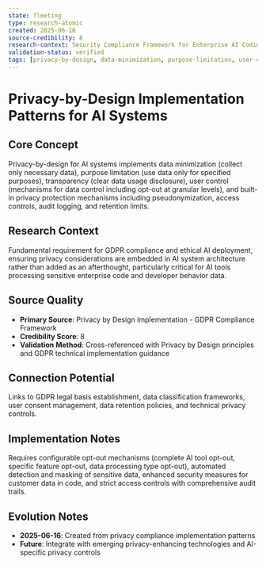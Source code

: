```yaml
---
state: fleeting
type: research-atomic
created: 2025-06-16
source-credibility: 8
research-context: Security Compliance Framework for Enterprise AI Coding Assistants
validation-status: verified
tags: [privacy-by-design, data-minimization, purpose-limitation, user-control, built-in-protection]
---
```


# Privacy-by-Design Implementation Patterns for AI Systems

## Core Concept

Privacy-by-design for AI systems implements data minimization (collect only necessary data), purpose limitation (use data only for specified purposes), transparency (clear data usage disclosure), user control (mechanisms for data control including opt-out at granular levels), and built-in privacy protection mechanisms including pseudonymization, access controls, audit logging, and retention limits.

## Research Context

Fundamental requirement for GDPR compliance and ethical AI deployment, ensuring privacy considerations are embedded in AI system architecture rather than added as an afterthought, particularly critical for AI tools processing sensitive enterprise code and developer behavior data.

## Source Quality

- **Primary Source**: Privacy by Design Implementation - GDPR Compliance Framework
- **Credibility Score**: 8
- **Validation Method**: Cross-referenced with Privacy by Design principles and GDPR technical implementation guidance

## Connection Potential

Links to GDPR legal basis establishment, data classification frameworks, user consent management, data retention policies, and technical privacy controls.

## Implementation Notes

Requires configurable opt-out mechanisms (complete AI tool opt-out, specific feature opt-out, data processing type opt-out), automated detection and masking of sensitive data, enhanced security measures for customer data in code, and strict access controls with comprehensive audit trails.

## Evolution Notes

- **2025-06-16**: Created from privacy compliance implementation patterns
- **Future**: Integrate with emerging privacy-enhancing technologies and AI-specific privacy controls